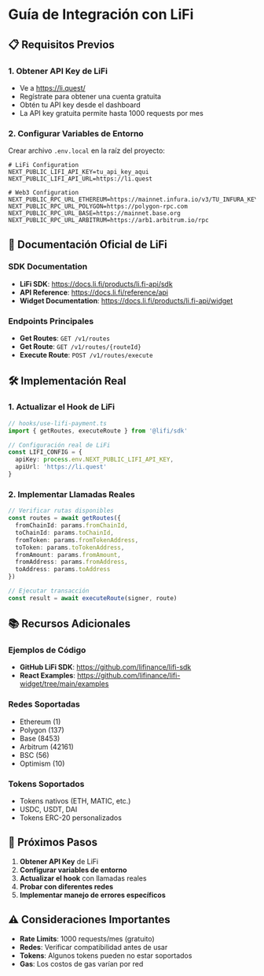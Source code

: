 # Guía de Integración con LiFi

## 📋 **Requisitos Previos**

### 1. Obtener API Key de LiFi
- Ve a https://li.quest/
- Regístrate para obtener una cuenta gratuita
- Obtén tu API key desde el dashboard
- La API key gratuita permite hasta 1000 requests por mes

### 2. Configurar Variables de Entorno
Crear archivo `.env.local` en la raíz del proyecto:

```env
# LiFi Configuration
NEXT_PUBLIC_LIFI_API_KEY=tu_api_key_aqui
NEXT_PUBLIC_LIFI_API_URL=https://li.quest

# Web3 Configuration
NEXT_PUBLIC_RPC_URL_ETHEREUM=https://mainnet.infura.io/v3/TU_INFURA_KEY
NEXT_PUBLIC_RPC_URL_POLYGON=https://polygon-rpc.com
NEXT_PUBLIC_RPC_URL_BASE=https://mainnet.base.org
NEXT_PUBLIC_RPC_URL_ARBITRUM=https://arb1.arbitrum.io/rpc
```

## 🔗 **Documentación Oficial de LiFi**

### SDK Documentation
- **LiFi SDK**: https://docs.li.fi/products/li.fi-api/sdk
- **API Reference**: https://docs.li.fi/reference/api
- **Widget Documentation**: https://docs.li.fi/products/li.fi-api/widget

### Endpoints Principales
- **Get Routes**: `GET /v1/routes`
- **Get Route**: `GET /v1/routes/{routeId}`
- **Execute Route**: `POST /v1/routes/execute`

## 🛠️ **Implementación Real**

### 1. Actualizar el Hook de LiFi

```typescript
// hooks/use-lifi-payment.ts
import { getRoutes, executeRoute } from '@lifi/sdk'

// Configuración real de LiFi
const LIFI_CONFIG = {
  apiKey: process.env.NEXT_PUBLIC_LIFI_API_KEY,
  apiUrl: 'https://li.quest'
}
```

### 2. Implementar Llamadas Reales

```typescript
// Verificar rutas disponibles
const routes = await getRoutes({
  fromChainId: params.fromChainId,
  toChainId: params.toChainId,
  fromToken: params.fromTokenAddress,
  toToken: params.toTokenAddress,
  fromAmount: params.fromAmount,
  fromAddress: params.fromAddress,
  toAddress: params.toAddress
})

// Ejecutar transacción
const result = await executeRoute(signer, route)
```

## 📚 **Recursos Adicionales**

### Ejemplos de Código
- **GitHub LiFi SDK**: https://github.com/lifinance/lifi-sdk
- **React Examples**: https://github.com/lifinance/lifi-widget/tree/main/examples

### Redes Soportadas
- Ethereum (1)
- Polygon (137)
- Base (8453)
- Arbitrum (42161)
- BSC (56)
- Optimism (10)

### Tokens Soportados
- Tokens nativos (ETH, MATIC, etc.)
- USDC, USDT, DAI
- Tokens ERC-20 personalizados

## 🚀 **Próximos Pasos**

1. **Obtener API Key** de LiFi
2. **Configurar variables de entorno**
3. **Actualizar el hook** con llamadas reales
4. **Probar con diferentes redes**
5. **Implementar manejo de errores específicos**

## ⚠️ **Consideraciones Importantes**

- **Rate Limits**: 1000 requests/mes (gratuito)
- **Redes**: Verificar compatibilidad antes de usar
- **Tokens**: Algunos tokens pueden no estar soportados
- **Gas**: Los costos de gas varían por red 
